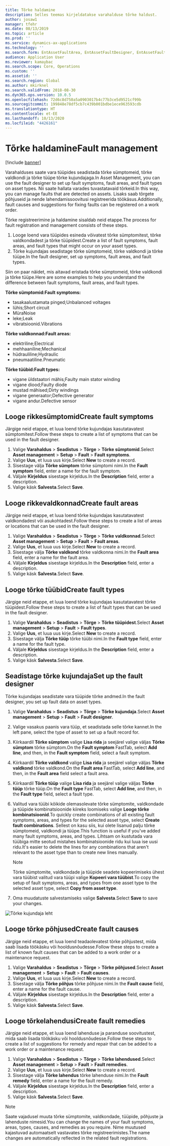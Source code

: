```yaml
---
title: Tõrke haldamine
description: Selles teemas kirjeldatakse varahalduse tõrke haldust.
author: josaw1
manager: tfehr
ms.date: 08/13/2019
ms.topic: article
ms.prod: ''
ms.service: dynamics-ax-applications
ms.technology: ''
ms.search.form: EntAssetFaultArea, EntAssetFaultDesigner, EntAssetFaultCopyFromObjectType, EntAssetFaultRemedy, EntAssetObjectFaultRelationRequestInfoPart, EntAssetObjectFaultRelationWorkOrderInfoPart, EntAssetFaultCreateCombinations, EntAssetObjectFaultSymptom, EntAssetObjectFaultSymptomListPage, EntAssetFaultType, EntAssetFaultSymptom, EntAssetFaultCause
audience: Application User
ms.reviewer: kamaybac
ms.search.scope: Core, Operations
ms.custom: ''
ms.assetid: ''
ms.search.region: Global
ms.author: mkirknel
ms.search.validFrom: 2018-08-30
ms.dyn365.ops.version: 10.0.5
ms.openlocfilehash: 72d6c8d750a5a0903017b4c77b3ce5d9521cf99b
ms.sourcegitcommit: 199848e78df5cb7c439b001bdbe1ece963593cdb
ms.translationtype: HT
ms.contentlocale: et-EE
ms.lasthandoff: 10/13/2020
ms.locfileid: "4426161"
---
```

# <a name="fault-management"></a><span data-ttu-id="6cf50-103">Tõrke haldamine</span><span class="sxs-lookup"><span data-stu-id="6cf50-103">Fault management</span></span>

[!include [banner](../../includes/banner.md)]

 

<span data-ttu-id="6cf50-104">Varahalduses saate vara tüüpides seadistada tõrke sümptomeid, tõrke valdkondi ja tõrke tüüpe tõrke kujundajaga.</span><span class="sxs-lookup"><span data-stu-id="6cf50-104">In Asset Management, you can use the fault designer to set up fault symptoms, fault areas, and fault types on asset types.</span></span> <span data-ttu-id="6cf50-105">Nii saate hallata varades tuvastatavaid tõrkeid.</span><span class="sxs-lookup"><span data-stu-id="6cf50-105">In this way, you can manage faults that are detected on assets.</span></span> <span data-ttu-id="6cf50-106">Lisaks saab tõrgete põhjuseid ja nende lahendamissoovitusi registreerida töökäsus.</span><span class="sxs-lookup"><span data-stu-id="6cf50-106">Additionally, fault causes and suggestions for fixing faults can be registered on a work order.</span></span>

<span data-ttu-id="6cf50-107">Tõrke registreerimine ja haldamine sisaldab neid etappe.</span><span class="sxs-lookup"><span data-stu-id="6cf50-107">The process for fault registration and management consists of these steps.</span></span>

1. <span data-ttu-id="6cf50-108">Looge loend vara tüüpides esineda võivatest tõrke sümptomitest, tõrke valdkondadest ja tõrke tüüpidest.</span><span class="sxs-lookup"><span data-stu-id="6cf50-108">Create a list of fault symptoms, fault areas, and fault types that might occur on your asset types.</span></span>
2. <span data-ttu-id="6cf50-109">Tõrke kujundajas seadistage tõrke sümptomeid, tõrke valdkondi ja tõrke tüüpe.</span><span class="sxs-lookup"><span data-stu-id="6cf50-109">In the fault designer, set up symptoms, fault areas, and fault types.</span></span>

<span data-ttu-id="6cf50-110">Siin on paar näidet, mis aitavad eristada tõrke sümptomeid, tõrke valdkondi ja tõrke tüüpe.</span><span class="sxs-lookup"><span data-stu-id="6cf50-110">Here are some examples to help you understand the difference between fault symptoms, fault areas, and fault types.</span></span>

<span data-ttu-id="6cf50-111">**Tõrke sümptomid:**</span><span class="sxs-lookup"><span data-stu-id="6cf50-111">**Fault symptoms:**</span></span>

- <span data-ttu-id="6cf50-112">tasakaalustamata pinged;</span><span class="sxs-lookup"><span data-stu-id="6cf50-112">Unbalanced voltages</span></span>
- <span data-ttu-id="6cf50-113">lühis;</span><span class="sxs-lookup"><span data-stu-id="6cf50-113">Short circuit</span></span>
- <span data-ttu-id="6cf50-114">Müra</span><span class="sxs-lookup"><span data-stu-id="6cf50-114">Noise</span></span>
- <span data-ttu-id="6cf50-115">leke;</span><span class="sxs-lookup"><span data-stu-id="6cf50-115">Leak</span></span>
- <span data-ttu-id="6cf50-116">vibratsioonid.</span><span class="sxs-lookup"><span data-stu-id="6cf50-116">Vibrations</span></span>

<span data-ttu-id="6cf50-117">**Tõrke valdkonnad:**</span><span class="sxs-lookup"><span data-stu-id="6cf50-117">**Fault areas:**</span></span>

- <span data-ttu-id="6cf50-118">elektriline;</span><span class="sxs-lookup"><span data-stu-id="6cf50-118">Electrical</span></span>
- <span data-ttu-id="6cf50-119">mehhaaniline;</span><span class="sxs-lookup"><span data-stu-id="6cf50-119">Mechanical</span></span>
- <span data-ttu-id="6cf50-120">hüdrauliline;</span><span class="sxs-lookup"><span data-stu-id="6cf50-120">Hydraulic</span></span>
- <span data-ttu-id="6cf50-121">pneumaatiline.</span><span class="sxs-lookup"><span data-stu-id="6cf50-121">Pneumatic</span></span>

<span data-ttu-id="6cf50-122">**Tõrke tüübid:**</span><span class="sxs-lookup"><span data-stu-id="6cf50-122">**Fault types:**</span></span>

- <span data-ttu-id="6cf50-123">vigane üldstaatori mähis;</span><span class="sxs-lookup"><span data-stu-id="6cf50-123">Faulty main stator winding</span></span>
- <span data-ttu-id="6cf50-124">vigane diood;</span><span class="sxs-lookup"><span data-stu-id="6cf50-124">Faulty diode</span></span>
- <span data-ttu-id="6cf50-125">mustad mähised;</span><span class="sxs-lookup"><span data-stu-id="6cf50-125">Dirty windings</span></span>
- <span data-ttu-id="6cf50-126">vigane generaator;</span><span class="sxs-lookup"><span data-stu-id="6cf50-126">Defective generator</span></span>
- <span data-ttu-id="6cf50-127">vigane andur.</span><span class="sxs-lookup"><span data-stu-id="6cf50-127">Defective sensor</span></span>

## <a name="create-fault-symptoms"></a><span data-ttu-id="6cf50-128">Looge rikkesümptomid</span><span class="sxs-lookup"><span data-stu-id="6cf50-128">Create fault symptoms</span></span>

<span data-ttu-id="6cf50-129">Järgige neid etappe, et luua loend tõrke kujundajas kasutatavatest sümptomitest.</span><span class="sxs-lookup"><span data-stu-id="6cf50-129">Follow these steps to create a list of symptoms that can be used in the fault designer.</span></span>

1. <span data-ttu-id="6cf50-130">Valige **Varahaldus** \> **Seadistus** \> **Tõrge** \> **Tõrke sümptomid**.</span><span class="sxs-lookup"><span data-stu-id="6cf50-130">Select **Asset management** \> **Setup** \> **Fault** \> **Fault symptoms**.</span></span>
2. <span data-ttu-id="6cf50-131">Valige **Uus**, et luua uus kirje.</span><span class="sxs-lookup"><span data-stu-id="6cf50-131">Select **New** to create a record.</span></span>
3. <span data-ttu-id="6cf50-132">Sisestage välja **Tõrke sümptom** tõrke sümptomi nimi.</span><span class="sxs-lookup"><span data-stu-id="6cf50-132">In the **Fault symptom** field, enter a name for the fault symptom.</span></span>
4. <span data-ttu-id="6cf50-133">Väljale **Kirjeldus** sisestage kirjeldus.</span><span class="sxs-lookup"><span data-stu-id="6cf50-133">In the **Description** field, enter a description.</span></span>
5. <span data-ttu-id="6cf50-134">Valige käsk **Salvesta**.</span><span class="sxs-lookup"><span data-stu-id="6cf50-134">Select **Save**.</span></span>

## <a name="create-fault-areas"></a><span data-ttu-id="6cf50-135">Looge rikkevaldkonnad</span><span class="sxs-lookup"><span data-stu-id="6cf50-135">Create fault areas</span></span>

<span data-ttu-id="6cf50-136">Järgige neid etappe, et luua loend tõrke kujundajas kasutatavatest valdkondadest või asukohtadest.</span><span class="sxs-lookup"><span data-stu-id="6cf50-136">Follow these steps to create a list of areas or locations that can be used in the fault designer.</span></span>

1. <span data-ttu-id="6cf50-137">Valige **Varahaldus** \> **Seadistus** \> **Tõrge** \> **Tõrke valdkonnad**.</span><span class="sxs-lookup"><span data-stu-id="6cf50-137">Select **Asset management** \> **Setup** \> **Fault** \> **Fault areas**.</span></span>
2. <span data-ttu-id="6cf50-138">Valige **Uus**, et luua uus kirje.</span><span class="sxs-lookup"><span data-stu-id="6cf50-138">Select **New** to create a record.</span></span>
3. <span data-ttu-id="6cf50-139">Sisestage välja **Tõrke valdkond** tõrke valdkonna nimi.</span><span class="sxs-lookup"><span data-stu-id="6cf50-139">In the **Fault area** field, enter a name for the fault area.</span></span>
4. <span data-ttu-id="6cf50-140">Väljale **Kirjeldus** sisestage kirjeldus.</span><span class="sxs-lookup"><span data-stu-id="6cf50-140">In the **Description** field, enter a description.</span></span>
5. <span data-ttu-id="6cf50-141">Valige käsk **Salvesta**.</span><span class="sxs-lookup"><span data-stu-id="6cf50-141">Select **Save**.</span></span>

## <a name="create-fault-types"></a><span data-ttu-id="6cf50-142">Looge tõrke tüübid</span><span class="sxs-lookup"><span data-stu-id="6cf50-142">Create fault types</span></span>

<span data-ttu-id="6cf50-143">Järgige neid etappe, et luua loend tõrke kujundajas kasutatavatest tõrke tüüpidest.</span><span class="sxs-lookup"><span data-stu-id="6cf50-143">Follow these steps to create a list of fault types that can be used in the fault designer.</span></span>

1. <span data-ttu-id="6cf50-144">Valige **Varahaldus** \> **Seadistus** \> **Tõrge** \> **Tõrke tüüpidest**.</span><span class="sxs-lookup"><span data-stu-id="6cf50-144">Select **Asset management** \> **Setup** \> **Fault** \> **Fault types**.</span></span>
2. <span data-ttu-id="6cf50-145">Valige **Uus**, et luua uus kirje.</span><span class="sxs-lookup"><span data-stu-id="6cf50-145">Select **New** to create a record.</span></span>
3. <span data-ttu-id="6cf50-146">Sisestage välja **Tõrke tüüp** tõrke tüübi nimi.</span><span class="sxs-lookup"><span data-stu-id="6cf50-146">In the **Fault type** field, enter a name for the fault type.</span></span>
4. <span data-ttu-id="6cf50-147">Väljale **Kirjeldus** sisestage kirjeldus.</span><span class="sxs-lookup"><span data-stu-id="6cf50-147">In the **Description** field, enter a description.</span></span>
5. <span data-ttu-id="6cf50-148">Valige käsk **Salvesta**.</span><span class="sxs-lookup"><span data-stu-id="6cf50-148">Select **Save**.</span></span>

## <a name="set-up-the-fault-designer"></a><span data-ttu-id="6cf50-149">Seadistage tõrke kujundaja</span><span class="sxs-lookup"><span data-stu-id="6cf50-149">Set up the fault designer</span></span>

<span data-ttu-id="6cf50-150">Tõrke kujundajas seadistate vara tüüpide tõrke andmed.</span><span class="sxs-lookup"><span data-stu-id="6cf50-150">In the fault designer, you set up fault data on asset types.</span></span>

1. <span data-ttu-id="6cf50-151">Valige **Varahaldus** \> **Seadistus** \> **Tõrge** \> **Tõrke kujundaja**.</span><span class="sxs-lookup"><span data-stu-id="6cf50-151">Select **Asset management** \> **Setup** \> **Fault** \> **Fault designer**.</span></span>
2. <span data-ttu-id="6cf50-152">Valige vasakus paanis vara tüüp, et seadistada selle tõrke kannet.</span><span class="sxs-lookup"><span data-stu-id="6cf50-152">In the left pane, select the type of asset to set up a fault record for.</span></span>
3. <span data-ttu-id="6cf50-153">Kiirkaardil **Tõrke sümptom** valige **Lisa rida** ja seejärel valige väljas **Tõrke sümptom** tõrke sümptom.</span><span class="sxs-lookup"><span data-stu-id="6cf50-153">On the **Fault symptom** FastTab, select **Add line**, and then, in the **Fault symptom** field, select a fault symptom.</span></span>
4. <span data-ttu-id="6cf50-154">Kiirkaardil **Tõrke valdkond** valige **Lisa rida** ja seejärel valige väljas **Tõrke valdkond** tõrke valdkond.</span><span class="sxs-lookup"><span data-stu-id="6cf50-154">On the **Fault area** FastTab, select **Add line**, and then, in the **Fault area** field select a fault area.</span></span>
5. <span data-ttu-id="6cf50-155">Kiirkaardil **Tõrke tüüp** valige **Lisa rida** ja seejärel valige väljas **Tõrke tüüp** tõrke tüüp.</span><span class="sxs-lookup"><span data-stu-id="6cf50-155">On the **Fault type** FastTab, select **Add line**, and then, in the **Fault type** field, select a fault type.</span></span>
6. <span data-ttu-id="6cf50-156">Valitud vara tüübi kõikide olemasolevate tõrke sümptomite, valdkondade ja tüüpide kombinatsioonide kiireks loomiseks valige **Looge tõrke kombinatsioonid**.</span><span class="sxs-lookup"><span data-stu-id="6cf50-156">To quickly create combinations of all existing fault symptoms, areas, and types for the selected asset type, select **Create fault combinations**.</span></span> <span data-ttu-id="6cf50-157">Sellest on kasu siis, kui olete lisanud palju tõrke sümptomeid, valdkondi ja tüüpe.</span><span class="sxs-lookup"><span data-stu-id="6cf50-157">This function is useful if you've added many fault symptoms, areas, and types.</span></span> <span data-ttu-id="6cf50-158">Lihtsam on kustutada vara tüübiga mitte seotud mistahes kombinatsioonide ridu kui luua ise uusi ridu.</span><span class="sxs-lookup"><span data-stu-id="6cf50-158">It's easier to delete the lines for any combinations that aren't relevant to the asset type than to create new lines manually.</span></span>

    > [!NOTE]
    > <span data-ttu-id="6cf50-159">Tõrke sümptomite, valdkondade ja tüüpide seadete kopeerimiseks ühest vara tüübist valitud vara tüüpi valige **Kopeeri vara tüübist**.</span><span class="sxs-lookup"><span data-stu-id="6cf50-159">To copy the setup of fault symptoms, areas, and types from one asset type to the selected asset type, select **Copy from asset type**.</span></span>

7. <span data-ttu-id="6cf50-160">Oma muudatuste salvestamiseks valige **Salvesta**.</span><span class="sxs-lookup"><span data-stu-id="6cf50-160">Select **Save** to save your changes.</span></span>

![Tõrke kujundaja leht](media/21-setup-for-work-orders.png)

## <a name="create-fault-causes"></a><span data-ttu-id="6cf50-162">Looge tõrke põhjused</span><span class="sxs-lookup"><span data-stu-id="6cf50-162">Create fault causes</span></span>

<span data-ttu-id="6cf50-163">Järgige neid etappe, et luua loend teadaolevatest tõrke põhjustest, mida saab lisada töökäsku või hooldusnõudesse.</span><span class="sxs-lookup"><span data-stu-id="6cf50-163">Follow these steps to create a list of known fault causes that can be added to a work order or a maintenance request.</span></span>

1. <span data-ttu-id="6cf50-164">Valige **Varahaldus** \> **Seadistus** \> **Tõrge** \> **Tõrke põhjused**.</span><span class="sxs-lookup"><span data-stu-id="6cf50-164">Select **Asset management** \> **Setup** \> **Fault** \> **Fault causes**.</span></span>
2. <span data-ttu-id="6cf50-165">Valige **Uus**, et luua uus kirje.</span><span class="sxs-lookup"><span data-stu-id="6cf50-165">Select **New** to create a record.</span></span>
3. <span data-ttu-id="6cf50-166">Sisestage välja **Tõrke põhjus** tõrke põhjuse nimi.</span><span class="sxs-lookup"><span data-stu-id="6cf50-166">In the **Fault cause** field, enter a name for the fault cause.</span></span>
4. <span data-ttu-id="6cf50-167">Väljale **Kirjeldus** sisestage kirjeldus.</span><span class="sxs-lookup"><span data-stu-id="6cf50-167">In the **Description** field, enter a description.</span></span>
5. <span data-ttu-id="6cf50-168">Valige käsk **Salvesta**.</span><span class="sxs-lookup"><span data-stu-id="6cf50-168">Select **Save**.</span></span>

## <a name="create-fault-remedies"></a><span data-ttu-id="6cf50-169">Looge tõrkelahendusi</span><span class="sxs-lookup"><span data-stu-id="6cf50-169">Create fault remedies</span></span>

<span data-ttu-id="6cf50-170">Järgige neid etappe, et luua loend lahenduse ja paranduse soovitustest, mida saab lisada töökäsku või hooldusnõudesse.</span><span class="sxs-lookup"><span data-stu-id="6cf50-170">Follow these steps to create a list of suggestions for remedy and repair that can be added to a work order or a maintenance request.</span></span>

1. <span data-ttu-id="6cf50-171">Valige **Varahaldus** \> **Seadistus** \> **Tõrge** \> **Tõrke lahendused**.</span><span class="sxs-lookup"><span data-stu-id="6cf50-171">Select **Asset management** \> **Setup** \> **Fault** \> **Fault remedies**.</span></span>
2. <span data-ttu-id="6cf50-172">Valige **Uus**, et luua uus kirje.</span><span class="sxs-lookup"><span data-stu-id="6cf50-172">Select **New** to create a record.</span></span>
3. <span data-ttu-id="6cf50-173">Sisestage välja **Tõrke lahendus** tõrke lahenduse nimi.</span><span class="sxs-lookup"><span data-stu-id="6cf50-173">In the **Fault remedy** field, enter a name for the fault remedy.</span></span>
4. <span data-ttu-id="6cf50-174">Väljale **Kirjeldus** sisestage kirjeldus.</span><span class="sxs-lookup"><span data-stu-id="6cf50-174">In the **Description** field, enter a description.</span></span>
5. <span data-ttu-id="6cf50-175">Valige käsk **Salvesta**.</span><span class="sxs-lookup"><span data-stu-id="6cf50-175">Select **Save**.</span></span>

> [!NOTE]
> <span data-ttu-id="6cf50-176">Saate vajadusel muuta tõrke sümptomite, valdkondade, tüüpide, põhjuste ja lahenduste nimesid.</span><span class="sxs-lookup"><span data-stu-id="6cf50-176">You can change the names of your fault symptoms, areas, types, causes, and remedies as you require.</span></span> <span data-ttu-id="6cf50-177">Nime muutused kajastuvad automaatselt vastavates tõrke registreerimistes.</span><span class="sxs-lookup"><span data-stu-id="6cf50-177">The name changes are automatically reflected in the related fault registrations.</span></span>
